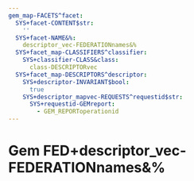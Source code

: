 ```yaml
---
gem_map-FACETS^facet:
  SYS+facet-CONTENT$str:
    ''
  SYS+facet-NAME&%:
    descriptor_vec-FEDERATIONnames&%
  SYS+facet_map-CLASSIFIERS^classifier:
    SYS+classifier-CLASS&class:
      class-DESCRIPTORvec
  SYS+facet_map-DESCRIPTORS^descriptor:
    SYS+descriptor-INVARIANT$bool:
      true
    SYS+descriptor_mapvec-REQUESTS^requestid$str:
      SYS+requestid-GEMreport:
        - GEM_REPORToperationid
---
```

# Gem FED+descriptor_vec-FEDERATIONnames&%

